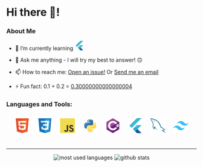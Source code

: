# Hi there 👋!


### About Me
<!-- - 🔭 I’m currently working on ... -->

- 🌱 I’m currently learning <img height="25px" src="https://raw.githubusercontent.com/devicons/devicon/master/icons/flutter/flutter-original.svg" alt="Flutter" title="Flutter ">

- 💬 Ask me anything - I will try my best to answer! 🙃

- 📫 How to reach me: [Open an issue!](https://github.com/MoofyWoofy/MoofyWoofy/issues/new)  Or [Send me an email](mailto:melvin@moofy.xyz?subject=Hello)

<!-- - 😄 Pronouns: ... -->

- ⚡ Fun fact:  0.1 + 0.2 = [0.30000000000000004](https://0.30000000000000004.com/)


### Languages and Tools:
<div style="display:flex;flex-wrap:wrap;justify-content:center;align-items:center;">
<!-- <img style="margin:10px" height="40" align="left" src="https://raw.githubusercontent.com/devicons/devicon/master/icons/vscode/vscode-original.svg" alt="vscode"> -->
<img style="margin:10px" height="40" align="left" src="https://raw.githubusercontent.com/devicons/devicon/master/icons/html5/html5-original.svg" alt="html5">
<img style="margin:10px" height="40" align="left" src="https://raw.githubusercontent.com/devicons/devicon/master/icons/css3/css3-original.svg" alt="css3">
<img style="margin:10px" height="40" align="left" src="https://raw.githubusercontent.com/devicons/devicon/master/icons/javascript/javascript-original.svg" alt="javascript">
<img style="margin:10px" height="40" align="left" src="https://raw.githubusercontent.com/devicons/devicon/master/icons/python/python-original.svg" alt="python">
<img style="margin:10px" height="40" align="left" src="https://raw.githubusercontent.com/devicons/devicon/master/icons/csharp/csharp-original.svg" alt="csharp">
<img style="margin:10px" height="40" align="left" src="https://raw.githubusercontent.com/devicons/devicon/master/icons/flutter/flutter-original.svg" alt="flutter">
<img style="margin:10px" height="40" align="left" src="https://raw.githubusercontent.com/devicons/devicon/master/icons/mysql/mysql-original.svg" alt="mysql">
<!-- <img style="margin:10px" height="40" align="left" src="https://raw.githubusercontent.com/devicons/devicon/master/icons/gitlab/gitlab-original.svg" alt="gitlab"> -->
<!-- <img style="margin:10px" height="40" align="left" src="https://raw.githubusercontent.com/devicons/devicon/master/icons/raspberrypi/raspberrypi-original.svg" alt="Raspberry Pi"> -->
<img style="margin:10px" height="40" align="left" src="https://raw.githubusercontent.com/devicons/devicon/master/icons/tailwindcss/tailwindcss-original.svg" alt="tailwindcss">
</div>

<br>

---

<!-- source for GitHub status: https://github.com/anuraghazra/github-readme-stats -->

<div align="center">
  <img alt="most used languages" src="https://github-readme-stats.vercel.app/api/top-langs?username=moofywoofy&show_icons=true&hide_border=true&layout=compact&langs_count=6&title_color=8d5d05&text_color=000000&bg_color=45,5da7e7,5de797,5de797,5de7e7&border_radius=15&hide=scss" />
  <img alt="github stats" src="https://github-readme-stats.vercel.app/api?username=moofywoofy&show_icons=true&count_private=true&hide_border=true&include_all_commits=false&hide_title=true&title_color=003697&text_color=000000&icon_color=8F00FF&bg_color=45,5da7e7,5de797,5de797,5de7e7&border_radius=15" />
</div>




<!-- End  -->

[website]: https://example.com
[twitter]: https://twitter.com/
[youtube]: https://youtube.com/
[instagram]: https://instagram.com/
[linkedin]: https://linkedin.com/in/melvin-sekhon-620b53225/

<!-- <img src="https://raw.githubusercontent.com/github/explore/6c6508f34230f0ac0d49e847a326429eefbfc030/topics/lang/lang.png" height="40" alt="lang"/> -->

<!-- <img alt="lang" height="40" src="https://raw.githubusercontent.com/github/explore/80688e429a7d4ef2fca1e82350fe8e3517d3494d/topics/lang/lang.png" /> -->

<!-- https://michaelcurrin.github.io/dev-cheatsheets/cheatsheets/version-control/github/topics.html -->
